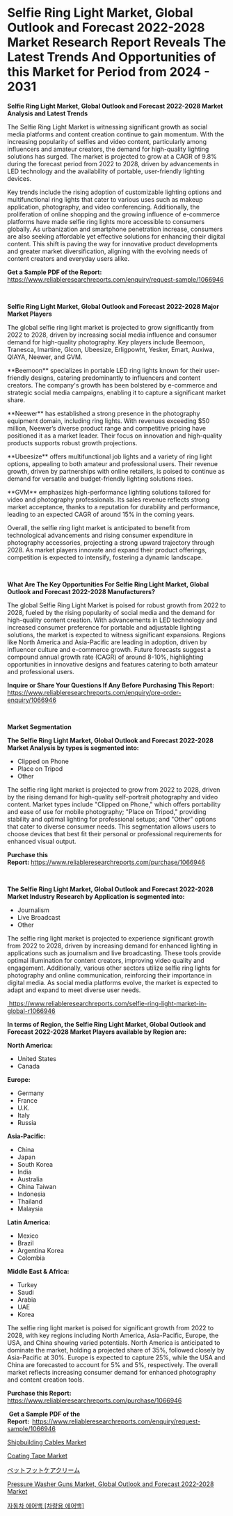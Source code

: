 <p><h1>Selfie Ring Light Market, Global Outlook and Forecast 2022-2028 Market Research Report Reveals The Latest Trends And Opportunities of this Market for Period from 2024 - 2031</h1></p><p><strong>Selfie Ring Light Market, Global Outlook and Forecast 2022-2028 Market Analysis and Latest Trends</strong></p>
<p><p>The Selfie Ring Light Market is witnessing significant growth as social media platforms and content creation continue to gain momentum. With the increasing popularity of selfies and video content, particularly among influencers and amateur creators, the demand for high-quality lighting solutions has surged. The market is projected to grow at a CAGR of 9.8% during the forecast period from 2022 to 2028, driven by advancements in LED technology and the availability of portable, user-friendly lighting devices. </p><p>Key trends include the rising adoption of customizable lighting options and multifunctional ring lights that cater to various uses such as makeup application, photography, and video conferencing. Additionally, the proliferation of online shopping and the growing influence of e-commerce platforms have made selfie ring lights more accessible to consumers globally. As urbanization and smartphone penetration increase, consumers are also seeking affordable yet effective solutions for enhancing their digital content. This shift is paving the way for innovative product developments and greater market diversification, aligning with the evolving needs of content creators and everyday users alike.</p></p>
<p><strong>Get a Sample PDF of the Report:&nbsp;</strong> <a href="https://www.reliableresearchreports.com/enquiry/request-sample/1066946">https://www.reliableresearchreports.com/enquiry/request-sample/1066946</a></p>
<p>&nbsp;</p>
<p><strong>Selfie Ring Light Market, Global Outlook and Forecast 2022-2028 Major Market Players</strong></p>
<p><p>The global selfie ring light market is projected to grow significantly from 2022 to 2028, driven by increasing social media influence and consumer demand for high-quality photography. Key players include Beemoon, Tranesca, Imartine, Glcon, Ubeesize, Erligpowht, Yesker, Emart, Auxiwa, QIAYA, Neewer, and GVM.</p><p>**Beemoon** specializes in portable LED ring lights known for their user-friendly designs, catering predominantly to influencers and content creators. The company's growth has been bolstered by e-commerce and strategic social media campaigns, enabling it to capture a significant market share.</p><p>**Neewer** has established a strong presence in the photography equipment domain, including ring lights. With revenues exceeding $50 million, Neewer’s diverse product range and competitive pricing have positioned it as a market leader. Their focus on innovation and high-quality products supports robust growth projections.</p><p>**Ubeesize** offers multifunctional job lights and a variety of ring light options, appealing to both amateur and professional users. Their revenue growth, driven by partnerships with online retailers, is poised to continue as demand for versatile and budget-friendly lighting solutions rises.</p><p>**GVM** emphasizes high-performance lighting solutions tailored for video and photography professionals. Its sales revenue reflects strong market acceptance, thanks to a reputation for durability and performance, leading to an expected CAGR of around 15% in the coming years.</p><p>Overall, the selfie ring light market is anticipated to benefit from technological advancements and rising consumer expenditure in photography accessories, projecting a strong upward trajectory through 2028. As market players innovate and expand their product offerings, competition is expected to intensify, fostering a dynamic landscape.</p></p>
<p>&nbsp;</p>
<p><strong>What Are The Key Opportunities For Selfie Ring Light Market, Global Outlook and Forecast 2022-2028 Manufacturers?</strong></p>
<p><p>The global Selfie Ring Light Market is poised for robust growth from 2022 to 2028, fueled by the rising popularity of social media and the demand for high-quality content creation. With advancements in LED technology and increased consumer preference for portable and adjustable lighting solutions, the market is expected to witness significant expansions. Regions like North America and Asia-Pacific are leading in adoption, driven by influencer culture and e-commerce growth. Future forecasts suggest a compound annual growth rate (CAGR) of around 8-10%, highlighting opportunities in innovative designs and features catering to both amateur and professional users.</p></p>
<p><strong>Inquire or Share Your Questions If Any Before Purchasing This Report:</strong> <a href="https://www.reliableresearchreports.com/enquiry/pre-order-enquiry/1066946">https://www.reliableresearchreports.com/enquiry/pre-order-enquiry/1066946</a></p>
<p>&nbsp;</p>
<p><strong>Market Segmentation</strong></p>
<p><strong>The Selfie Ring Light Market, Global Outlook and Forecast 2022-2028 Market Analysis by types is segmented into:</strong></p>
<p><ul><li>Clipped on Phone</li><li>Place on Tripod</li><li>Other</li></ul></p>
<p><p>The selfie ring light market is projected to grow from 2022 to 2028, driven by the rising demand for high-quality self-portrait photography and video content. Market types include "Clipped on Phone," which offers portability and ease of use for mobile photography; "Place on Tripod," providing stability and optimal lighting for professional setups; and "Other" options that cater to diverse consumer needs. This segmentation allows users to choose devices that best fit their personal or professional requirements for enhanced visual output.</p></p>
<p><strong>Purchase this Report:&nbsp;</strong><a href="https://www.reliableresearchreports.com/purchase/1066946">https://www.reliableresearchreports.com/purchase/1066946</a></p>
<p>&nbsp;</p>
<p><strong>The Selfie Ring Light Market, Global Outlook and Forecast 2022-2028 Market Industry Research by Application is segmented into:</strong></p>
<p><ul><li>Journalism</li><li>Live Broadcast</li><li>Other</li></ul></p>
<p><p>The selfie ring light market is projected to experience significant growth from 2022 to 2028, driven by increasing demand for enhanced lighting in applications such as journalism and live broadcasting. These tools provide optimal illumination for content creators, improving video quality and engagement. Additionally, various other sectors utilize selfie ring lights for photography and online communication, reinforcing their importance in digital media. As social media platforms evolve, the market is expected to adapt and expand to meet diverse user needs.</p></p>
<p><a href="https://www.reliableresearchreports.com/selfie-ring-light-market-in-global-r1066946">&nbsp;https://www.reliableresearchreports.com/selfie-ring-light-market-in-global-r1066946</a></p>
<p><strong>In terms of Region, the Selfie Ring Light Market, Global Outlook and Forecast 2022-2028 Market Players available by Region are:</strong></p>
<p>
    <p> <strong> North America: </strong>
        <ul>
            <li>United States</li>
            <li>Canada</li>
        </ul>
        </p> 
    <p> <strong> Europe: </strong>
        <ul>
            <li>Germany</li>
            <li>France</li>
            <li>U.K.</li>
            <li>Italy</li>
            <li>Russia</li>
        </ul>
        </p> 
    <p> <strong> Asia-Pacific: </strong>
        <ul>
            <li>China</li>
            <li>Japan</li>
            <li>South Korea</li>
            <li>India</li>
            <li>Australia</li>
            <li>China Taiwan</li>
            <li>Indonesia</li>
            <li>Thailand</li>
            <li>Malaysia</li>
        </ul>
        </p> 
    <p> <strong> Latin America: </strong>
        <ul>
            <li>Mexico</li>
            <li>Brazil</li>
            <li>Argentina Korea</li>
            <li>Colombia</li>
        </ul>
        </p> 
    <p> <strong> Middle East & Africa: </strong>
        <ul>
            <li>Turkey</li>
            <li>Saudi</li>
            <li>Arabia</li>
            <li>UAE</li>
            <li>Korea</li>
        </ul>
    </p>
    </p>
<p><p>The selfie ring light market is poised for significant growth from 2022 to 2028, with key regions including North America, Asia-Pacific, Europe, the USA, and China showing varied potentials. North America is anticipated to dominate the market, holding a projected share of 35%, followed closely by Asia-Pacific at 30%. Europe is expected to capture 25%, while the USA and China are forecasted to account for 5% and 5%, respectively. The overall market reflects increasing consumer demand for enhanced photography and content creation tools.</p></p>
<p><strong>Purchase this Report: </strong><a href="https://www.reliableresearchreports.com/purchase/1066946">https://www.reliableresearchreports.com/purchase/1066946</a></p>
<p>&nbsp;<strong>Get a Sample PDF of the Report:&nbsp;&nbsp;</strong><a href="https://www.reliableresearchreports.com/enquiry/request-sample/1066946">https://www.reliableresearchreports.com/enquiry/request-sample/1066946</a></p>
<p><strong></strong></p>
<p><p><a href="https://medium.com/@abbieparker1964/the-global-shipbuilding-cables-market-is-projected-to-experience-an-annual-growth-rate-of-10-7-7b1dd0eed7d4">Shipbuilding Cables Market</a></p><p><a href="https://www.linkedin.com/pulse/coating-tape-market-revolution-2024-2031-trends-shaping-next-vagef?trackingId=npDIBRdtRrqqyHvh4dEkoQ%3D%3D">Coating Tape Market</a></p><p><a href="https://medium.com/@schmahlson/pet-foot-care-cream-market-%E3%81%AE%E3%82%B0%E3%83%AD%E3%83%BC%E3%83%90%E3%83%AB%E5%B8%82%E5%A0%B4%E6%A6%82%E8%A6%81%E3%81%AF-%E4%B8%96%E7%95%8C%E3%81%8A%E3%82%88%E3%81%B3%E4%B8%BB%E8%A6%81%E5%B8%82%E5%A0%B4%E3%81%AB%E3%81%8A%E3%81%91%E3%82%8B%E6%A5%AD%E7%95%8C%E3%81%AB%E5%BD%B1%E9%9F%BF%E3%82%92%E4%B8%8E%E3%81%88%E3%82%8B%E4%B8%BB%E8%A6%81%E3%81%AA%E3%83%88%E3%83%AC%E3%83%B3%E3%83%89%E3%81%AB%E3%81%A4%E3%81%84%E3%81%A6-%E7%8B%AC%E8%87%AA%E3%81%AE%E8%A6%96%E7%82%B9%E3%82%92%E6%8F%90%E4%BE%9B%E3%81%97%E3%81%BE%E3%81%99-4427b8af0aba">ペットフットケアクリーム</a></p><p><a href="https://github.com/Chiragrp22/Market-Research-Report-List-6/blob/main/pressure-washer-guns-market-global-outlook-and-forecast-2022-2028-market.md">Pressure Washer Guns Market, Global Outlook and Forecast 2022-2028 Market</a></p><p><a href="https://medium.com/@rudyswaniafgwski56664/%EC%84%B8%EA%B3%84-automotive-airbags-car-airbag-market-%EC%9D%80-2024%EC%97%90%EC%84%9C-2031%EB%A1%9C-%EC%97%B0%ED%8F%89%EA%B7%A0-%EC%A6%9D%EA%B0%80%EC%9C%A8%EC%9D%84-%EB%B3%B4%EC%9D%BC-%EA%B2%83%EC%9C%BC%EB%A1%9C-%EC%98%88%EC%83%81%EB%90%A9%EB%8B%88%EB%8B%A4-6c70029aa455">자동차 에어백 [차량용 에어백]</a></p></p>